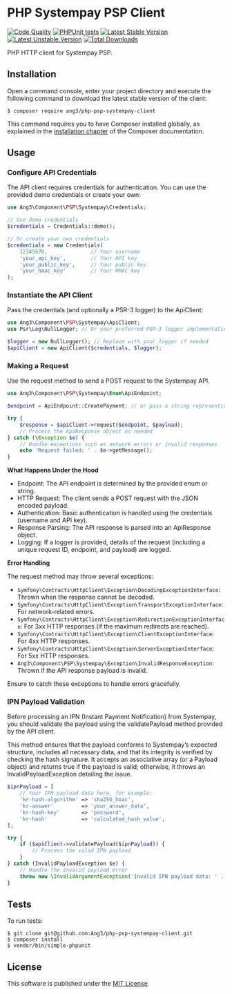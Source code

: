 PHP Systempay PSP Client
========================

[![Code Quality](https://github.com/ang3/php-psp-systempay-client/actions/workflows/php_lint.yml/badge.svg)](https://github.com/ang3/php-psp-systempay-client/actions/workflows/php_lint.yml)
[![PHPUnit tests](https://github.com/ang3/php-psp-systempay-client/actions/workflows/phpunit.yml/badge.svg)](https://github.com/ang3/php-psp-systempay-client/actions/workflows/phpunit.yml)
[![Latest Stable Version](https://poser.pugx.org/ang3/php-psp-systempay-client/v/stable)](https://packagist.org/packages/ang3/php-psp-systempay-client) 
[![Latest Unstable Version](https://poser.pugx.org/ang3/php-psp-systempay-client/v/unstable)](https://packagist.org/packages/ang3/php-psp-systempay-client) 
[![Total Downloads](https://poser.pugx.org/ang3/php-psp-systempay-client/downloads)](https://packagist.org/packages/ang3/php-psp-systempay-client)

PHP HTTP client for Systempay PSP.

Installation
------------

Open a command console, enter your project directory and execute the
following command to download the latest stable version of the client:

```console
$ composer require ang3/php-psp-systempay-client
```

This command requires you to have Composer installed globally, as explained
in the [installation chapter](https://getcomposer.org/doc/00-intro.md)
of the Composer documentation.

Usage
-----

### Configure API Credentials

The API client requires credentials for authentication. 
You can use the provided demo credentials or create your own:

```php
use Ang3\Component\PSP\Systempay\Credentials;

// Use demo credentials
$credentials = Credentials::demo();

// Or create your own credentials
$credentials = new Credentials(
    12345678,              // Your username
    'your_api_key',        // Your API key
    'your_public_key',     // Your public key
    'your_hmac_key'        // Your HMAC key
);
```

### Instantiate the API Client

Pass the credentials (and optionally a PSR-3 logger) to the ApiClient:

```php
use Ang3\Component\PSP\Systempay\ApiClient;
use Psr\Log\NullLogger; // Or your preferred PSR-3 logger implementation

$logger = new NullLogger(); // Replace with your logger if needed
$apiClient = new ApiClient($credentials, $logger);
```

### Making a Request

Use the request method to send a POST request to the Systempay API.

```php
use Ang3\Component\PSP\Systempay\Enum\ApiEndpoint;

$endpoint = ApiEndpoint::CreatePayment; // or pass a string representing the endpoint

try {
    $response = $apiClient->request($endpoint, $payload);
    // Process the ApiResponse object as needed
} catch (\Exception $e) {
    // Handle exceptions such as network errors or invalid responses
    echo 'Request failed: ' . $e->getMessage();
}
```

**What Happens Under the Hood**

- Endpoint: The API endpoint is determined by the provided enum or string.
- HTTP Request: The client sends a POST request with the JSON encoded payload.
- Authentication: Basic authentication is handled using the credentials (username and API key).
- Response Parsing: The API response is parsed into an ApiResponse object.
- Logging: If a logger is provided, details of the request (including a unique request ID, endpoint, and payload) are logged.

**Error Handling**

The request method may throw several exceptions:

- `Symfony\Contracts\HttpClient\Exception\DecodingExceptionInterface`: Thrown when the response cannot be decoded.
- `Symfony\Contracts\HttpClient\Exception\TransportExceptionInterface`: For network-related errors.
- `Symfony\Contracts\HttpClient\Exception\RedirectionExceptionInterface`: For 3xx HTTP responses (if the maximum redirects are reached).
- `Symfony\Contracts\HttpClient\Exception\ClientExceptionInterface`: For 4xx HTTP responses.
- `Symfony\Contracts\HttpClient\Exception\ServerExceptionInterface`: For 5xx HTTP responses.
- `Ang3\Component\PSP\Systempay\Exception\InvalidResponseException`: Thrown if the API response payload is invalid.

Ensure to catch these exceptions to handle errors gracefully.

### IPN Payload Validation

Before processing an IPN (Instant Payment Notification) from Systempay, 
you should validate the payload using the validatePayload method provided by the API client. 

This method ensures that the payload conforms to Systempay’s expected structure, includes all necessary data, 
and that its integrity is verified by checking the hash signature. 
It accepts an associative array (or a Payload object) and returns true if the payload is valid; otherwise, 
it throws an InvalidPayloadException detailing the issue.

```php
$ipnPayload = [
    // Your IPN payload data here, for example:
    'kr-hash-algorithm' => 'sha256_hmac',
    'kr-answer'         => 'your_answer_data',
    'kr-hash-key'       => 'password',
    'kr-hash'           => 'calculated_hash_value',
];

try {
    if ($apiClient->validatePayload($ipnPayload)) {
        // Process the valid IPN payload
    }
} catch (InvalidPayloadException $e) {
    // Handle the invalid payload error
    throw new \InvalidArgumentException('Invalid IPN payload data: ' . $e->getMessage());
}
```

Tests
-----

To run tests:

```console
$ git clone git@github.com:Ang3/php-psp-systempay-client.git
$ composer install
$ vendor/bin/simple-phpunit
```

License
-------

This software is published under the [MIT License](./LICENCE).
